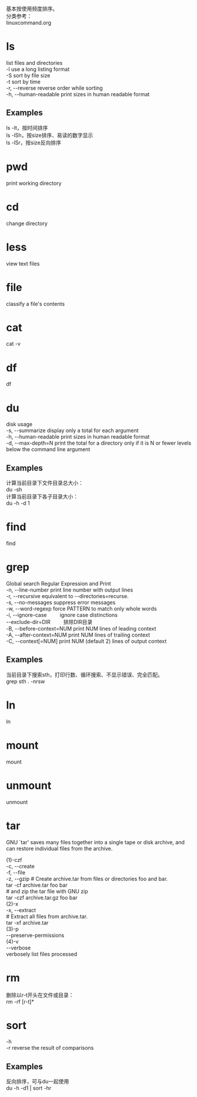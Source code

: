 基本按使用频度排序。    
分类参考：    
linuxcommand.org    

ls
===
list files and directories   
-l                         use a long listing format   
-S                         sort by file size   
-t                         sort by time   
-r, --reverse              reverse order while sorting   
-h, --human-readable  print sizes in human readable format   

Examples   
---
ls -lt，按时间排序    
ls -lSh，按size排序、易读的数字显示    
ls -lSr，按size反向排序    


pwd
===
print working directory   

cd
===
change directory

less
===
view text files

file
===
classify a file's contents




cat
===
cat -v


df
===
df   

du
===
disk usage   
-s, --summarize       display only a total for each argument   
-h, --human-readable  print sizes in human readable format   
-d, --max-depth=N     print the total for a directory only if it is N or fewer levels below the command line argument   

Examples    
---
计算当前目录下文件目录总大小：    
du -sh    
计算当前目录下各子目录大小：    
du -h -d 1   


find
===
find   

grep
===
Global search Regular Expression and Print   
-n, --line-number         print line number with output lines   
-r, --recursive           equivalent to --directories=recurse.   
-s, --no-messages         suppress error messages   
-w, --word-regexp         force PATTERN to match only whole words   
-i, --ignore-case         ignore case distinctions   
--exclude-dir=DIR         排除DIR目录   
-B, --before-context=NUM  print NUM lines of leading context   
-A, --after-context=NUM   print NUM lines of trailing context   
-C, --context[=NUM]       print NUM (default 2) lines of output context    

Examples    
---
当前目录下搜索sth，打印行数、循环搜索、不显示错误、完全匹配。    
grep sth . -nrsw   


ln
===
ln   

mount
===
mount   

unmount
===
unmount   

tar
===
GNU `tar' saves many files together into a single tape or disk archive, and can restore individual files from the archive.   

(1)-czf  
-c, --create  
-f, --file  
-z, --gzip
\# Create archive.tar from files or directories foo and bar.  
tar -cf archive.tar foo bar   
\# and zip the tar file with GNU zip   
tar -czf archive.tar.gz foo bar   
(2)-x  
-x, --extract  
\# Extract all files from archive.tar.  
tar -xf archive.tar   
(3)-p  
--preserve-permissions  
(4)-v  
--verbose   
verbosely list files processed   


rm
===
删除以r-t开头在文件或目录：   
rm -rf [r-t]*   

sort
===
-h    
-r    reverse the result of comparisons   

Examples    
---
反向排序，可与du一起使用    
du -h -d1 | sort -hr   



